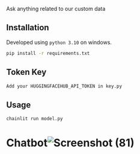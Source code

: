

Ask anything related to our custom data

## Installation

Developed using `python 3.10` on windows.

```bash
pip install -r requirements.txt
```

## Token Key

```bash
Add your HUGGINGFACEHUB_API_TOKEN in key.py 
```

## Usage

```bash
chainlit run model.py
```


# Chatbot![Screenshot (81)](https://github.com/ahbarhusain/Chatbot/assets/97535337/2000a75a-c236-4e02-9c7e-e1b0d649471b)
